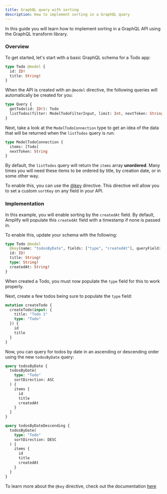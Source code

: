 ```yaml
---
title: GraphQL query with sorting
description: How to implement sorting in a GraphQL query
---
```


<inline-fragment platform="flutter" src="~/guides/fragments/flutter/flutterAPIWarning.md"></inline-fragment>

In this guide you will learn how to implement sorting in a GraphQL API using the GraphQL transform library.

### Overview

To get started, let's start with a basic GraphQL schema for a Todo app:

```graphql
type Todo @model {
  id: ID!
  title: String!
}
```

When the API is created with an `@model` directive, the following queries will automatically be created for you:

```graphql
type Query {
  getTodo(id: ID!): Todo
  listTodos(filter: ModelTodoFilterInput, limit: Int, nextToken: String): ModelTodoConnection
}
```

Next, take a look at the `ModelTodoConnection` type to get an idea of the data that will be returned when the `listTodos` query is run:

```graphql
type ModelTodoConnection {
  items: [Todo]
  nextToken: String
}
```

By default, the `listTodos` query will return the `items` array __unordered__. Many times you will need these items to be ordered by title, by creation date, or in some other way.

To enable this, you can use the [@key](~/cli/graphql-transformer/directives.md#key) directive. This directive will allow you to set a custom `sortKey` on any field in your API.

### Implementation

In this example, you will enable sorting by the `createdAt` field. By default, Amplify will populate this `createdAt` field with a timestamp if none is passed in.

To enable this, update your schema with the following:

```graphql
type Todo @model
  @key(name: "todosByDate", fields: ["type", "createdAt"], queryField: "todosByDate") {
  id: ID!
  title: String!
  type: String!
  createdAt: String!
}
```

<amplify-callout>

When created a Todo, you must now populate the `type` field for this to work properly.

</amplify-callout>

Next, create a few todos being sure to populate the `type` field:

```graphql
mutation createTodo {
  createTodo(input: {
    title: "Todo 1"
    type: "Todo"
  }) {
    id
    title
  }
}
```

Now, you can query for todos by date in an ascending or descending order using the new `todosByDate` query:

```graphql
query todosByDate {
  todosByDate(
    type: "Todo"
    sortDirection: ASC
  ) {
    items {
      id
      title
      createdAt
    }
  }
}

query todosByDateDescending {
  todosByDate(
    type: "Todo"
    sortDirection: DESC
  ) {
    items {
      id
      title
      createdAt
    }
  }
}
```

To learn more about the `@key` directive, check out the documentation [here](~/cli/graphql-transformer/directives.md#key)